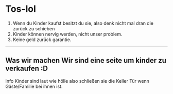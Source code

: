 # Tos-lol
1. Wenn du Kinder kaufst besitzt du sie, also denk nicht mal dran die zurück zu schieben
2. Kinder können nervig werden, nicht unser problem.
3. Keine geld zurück garantie.
-----------------------------------------------------------------------------------------------------------
Was wir machen
Wir sind eine seite um kinder zu verkaufen :D
-----------------------------------------------------------------------------------------------------------
Info
Kinder sind laut wie hölle also schließen sie die Keller Tür wenn Gäste/Familie bei ihnen ist.
